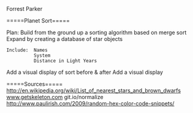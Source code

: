 Forrest Parker

=====Planet Sort=====

Plan:
  Build from the ground up a sorting algorithm based on merge sort
  Expand by creating a database of star objects

    Include:  Names
              System
              Distance in Light Years

  Add a visual display of sort before & after
    Add a visual display


=====Sources=====
http://en.wikipedia.org/wiki/List_of_nearest_stars_and_brown_dwarfs
www.getskeleton.com
git.io/normalize
http://www.paulirish.com/2009/random-hex-color-code-snippets/